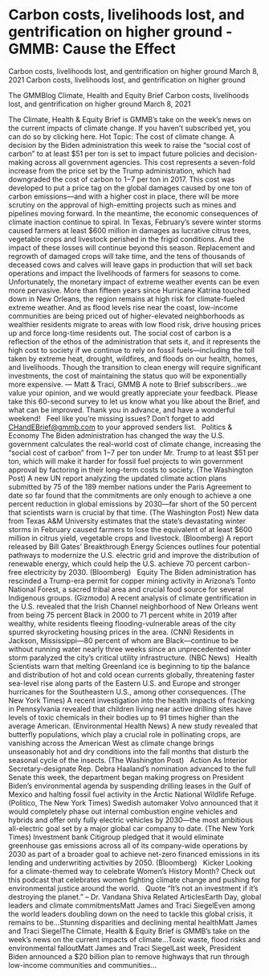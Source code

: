 # Carbon costs, livelihoods lost, and gentrification on higher ground - GMMB: Cause the Effect


Carbon costs, livelihoods lost, and gentrification on higher ground
March 8, 2021
Carbon costs, livelihoods lost, and gentrification on higher ground
 
The GMMBlog
Climate, Health and Equity Brief Carbon costs, livelihoods lost, and gentrification on higher ground
March 8, 2021
 
The Climate, Health & Equity Brief is GMMB’s take on the week’s news on the current impacts of climate change. If you haven’t subscribed yet, you can do so by clicking here.
Hot Topic: The cost of climate change. A decision by the Biden administration this week to raise the “social cost of carbon” to at least $51 per ton is set to impact future policies and decision-making across all government agencies. This cost represents a seven-fold increase from the price set by the Trump administration, which had downgraded the cost of carbon to $1-$7 per ton in 2017. This cost was developed to put a price tag on the global damages caused by one ton of carbon emissions—and with a higher cost in place, there will be more scrutiny on the approval of high-emitting projects such as mines and pipelines moving forward.
In the meantime, the economic consequences of climate inaction continue to spiral. In Texas, February’s severe winter storms caused farmers at least $600 million in damages as lucrative citrus trees, vegetable crops and livestock perished in the frigid conditions. And the impact of these losses will continue beyond this season. Replacement and regrowth of damaged crops will take time, and the tens of thousands of deceased cows and calves will leave gaps in production that will set back operations and impact the livelihoods of farmers for seasons to come.
Unfortunately, the monetary impact of extreme weather events can be even more pervasive. More than fifteen years since Hurricane Katrina touched down in New Orleans, the region remains at high risk for climate-fueled extreme weather. And as flood levels rise near the coast, low-income communities are being priced out of higher-elevated neighborhoods as wealthier residents migrate to areas with low flood risk, drive housing prices up and force long-time residents out.
The social cost of carbon is a reflection of the ethos of the administration that sets it, and it represents the high cost to society if we continue to rely on fossil fuels—including the toll taken by extreme heat, drought, wildfires, and floods on our health, homes, and livelihoods. Though the transition to clean energy will require significant investments, the cost of maintaining the status quo will be exponentially more expensive.
— Matt & Traci, GMMB
A note to Brief subscribers…we value your opinion, and we would greatly appreciate your feedback. Please take this 60-second survey to let us know what you like about the Brief, and what can be improved. Thank you in advance, and have a wonderful weekend!
 
Feel like you’re missing issues? Don’t forget to add CHandEBrief@gmmb.com to your approved senders list.
 
Politics & Economy
The Biden administration has changed the way the U.S. government calculates the real-world cost of climate change, increasing the “social cost of carbon” from $1-$7 per ton under Mr. Trump to at least $51 per ton, which will make it harder for fossil fuel projects to win government approval by factoring in their long-term costs to society. (The Washington Post)
A new UN report analyzing the updated climate action plans submitted by 75 of the 189 member nations under the Paris Agreement to date so far found that the commitments are only enough to achieve a one percent reduction in global emissions by 2030—far short of the 50 percent that scientists warn is crucial by that time. (The Washington Post)
New data from Texas A&M University estimates that the state’s devastating winter storms in February caused farmers to lose the equivalent of at least $600 million in citrus yield, vegetable crops and livestock. (Bloomberg)
A report released by Bill Gates’ Breakthrough Energy Sciences outlines four potential pathways to modernize the U.S. electric grid and improve the distribution of renewable energy, which could help the U.S. achieve 70 percent carbon-free electricity by 2030. (Bloomberg)
 
Equity
The Biden administration has rescinded a Trump-era permit for copper mining activity in Arizona’s Tonto National Forest, a sacred tribal area and crucial food source for several Indigenous groups. (Gizmodo)
A recent analysis of climate gentrification in the U.S. revealed that the Irish Channel neighborhood of New Orleans went from being 75 percent Black in 2000 to 71 percent white in 2019 after wealthy, white residents fleeing flooding-vulnerable areas of the city spurred skyrocketing housing prices in the area. (CNN)
Residents in Jackson, Mississippi—80 percent of whom are Black—continue to be without running water nearly three weeks since an unprecedented winter storm paralyzed the city’s critical utility infrastructure. (NBC News)
 
Health
Scientists warn that melting Greenland ice is beginning to tip the balance and distribution of hot and cold ocean currents globally, threatening faster sea-level rise along parts of the Eastern U.S. and Europe and stronger hurricanes for the Southeastern U.S., among other consequences. (The New York Times)
A recent investigation into the health impacts of fracking in Pennsylvania revealed that children living near active drilling sites have levels of toxic chemicals in their bodies up to 91 times higher than the average American. (Environmental Health News)
A new study revealed that butterfly populations, which play a crucial role in pollinating crops, are vanishing across the American West as climate change brings unseasonably hot and dry conditions into the fall months that disturb the seasonal cycle of the insects. (The Washington Post)
 
Action
As Interior Secretary-designate Rep. Debra Haaland’s nomination advanced to the full Senate this week, the department began making progress on President Biden’s environmental agenda by suspending drilling leases in the Gulf of Mexico and halting fossil fuel activity in the Arctic National Wildlife Refuge. (Politico, The New York Times)
Swedish automaker Volvo announced that it would completely phase out internal combustion engine vehicles and hybrids and offer only fully electric vehicles by 2030—the most ambitious all-electric goal set by a major global car company to date. (The New York Times)
Investment bank Citigroup pledged that it would eliminate greenhouse gas emissions across all of its company-wide operations by 2030 as part of a broader goal to achieve net-zero financed emissions in its lending and underwriting activities by 2050. (Bloomberg)
 
Kicker
Looking for a climate-themed way to celebrate Women’s History Month? Check out this podcast that celebrates women fighting climate change and pushing for environmental justice around the world.
 
Quote
“It’s not an investment if it’s destroying the planet.” – Dr. Vandana Shiva
Related ArticlesEarth Day, global leaders and climate commitmentsMatt James and Traci SiegelEven among the world leaders doubling down on the need to tackle this global crisis, it remains to be…Stunning disparities and declining mental healthMatt James and Traci SiegelThe Climate, Health & Equity Brief is GMMB’s take on the week’s news on the current impacts of climate…Toxic waste, flood risks and environmental falloutMatt James and Traci SiegelLast week, President Biden announced a $20 billion plan to remove highways that run through low-income communities and communities…
